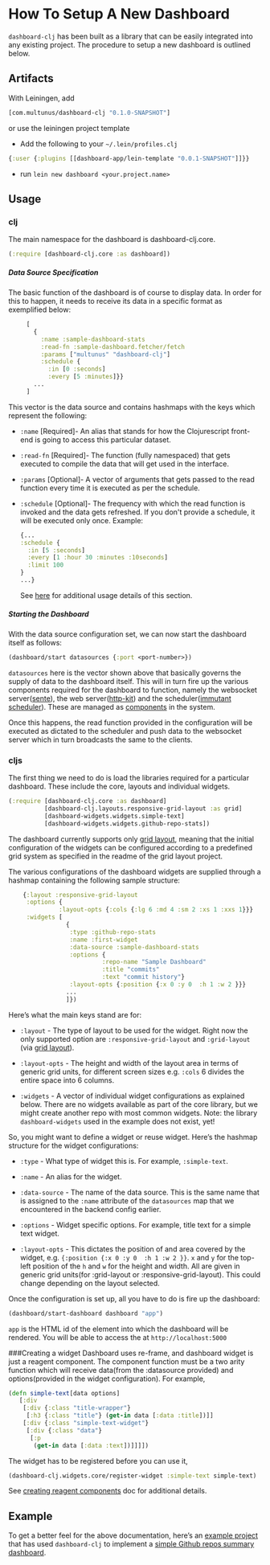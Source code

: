# How To Setup A New Dashboard

`dashboard-clj` has been built as a library that can be easily integrated into any existing project. The procedure to setup a new dashboard is outlined below.

## Artifacts

With Leiningen, add
```clojure
[com.multunus/dashboard-clj "0.1.0-SNAPSHOT"]
```
or use the leiningen project template

- Add the following to your ```~/.lein/profiles.clj```

```clojure
{:user {:plugins [[dashboard-app/lein-template "0.0.1-SNAPSHOT"]]}}
```

- run ```lein new dashboard <your.project.name>```

## Usage

### clj

The main namespace for the dashboard is dashboard-clj.core.
```clojure
(:require [dashboard-clj.core :as dashboard])
```

##### Data Source Specification

The basic function of the dashboard is of course to display data. In order for this to happen, it needs to receive its data in a specific format as exemplified below:
```clojure
     [
       {
         :name :sample-dashboard-stats
         :read-fn :sample-dashboard.fetcher/fetch
         :params ["multunus" "dashboard-clj"]
         :schedule {
           :in [0 :seconds]
           :every [5 :minutes]}}
       ...
     ]
```

This vector is the data source and contains hashmaps with the keys which represent the following:

* `:name` [Required]-
An alias that stands for how the Clojurescript front-end is going to access this particular dataset.

* `:read-fn` [Required]- 
The function (fully namespaced) that gets executed to compile the data that will get used in the interface.

* `:params` [Optional]- 
A vector of arguments that gets passed to the read function every time it is executed as per the schedule.

* `:schedule` [Optional]- 
The frequency with which the read function is invoked and the data gets refreshed. If you don't provide a schedule, it will be executed only once.
    Example:
    ```clojure
    {...
    :schedule {
      :in [5 :seconds]
      :every [1 :hour 30 :minutes :10seconds]
      :limit 100
    }
    ...}
    ```
    See [here](http://immutant.org/tutorials/scheduling/) for additional usage details of this section.
    
##### Starting the Dashboard
With the data source configuration set, we can now start the dashboard itself as follows:
```clojure
(dashboard/start datasources {:port <port-number>})
```

`datasources` here is the vector shown above that basically governs the supply of data to the dashboard itself. This will in turn fire up the various components required for the dashboard to function, namely the websocket server([sente](https://github.com/ptaoussanis/sente)), the web server([http-kit](http://www.http-kit.org/)) and the scheduler([immutant scheduler](http://immutant.org/tutorials/scheduling/)). These are managed as [components](https://github.com/stuartsierra/component) in the system.

Once this happens, the read function provided in the configuration will be executed as dictated to the scheduler and push data to the websocket server which in turn broadcasts the same to the clients.

### cljs

The first thing we need to do is load the libraries required for a particular dashboard. These include the core, layouts and individual widgets.
```clojure
(:require [dashboard-clj.core :as dashboard]
          [dashboard-clj.layouts.responsive-grid-layout :as grid]
          [dashboard-widgets.widgets.simple-text]
          [dashboard-widgets.widgets.github-repo-stats])
```

The dashboard currently supports only [grid layout](https://github.com/STRML/react-grid-layout), meaning that the initial configuration of the widgets can be configured according to a predefined grid system as specified in the readme of the grid layout project. 

The various configurations of the dashboard widgets are supplied through a hashmap containing the following sample structure:
```clojure
    {:layout :responsive-grid-layout
     :options {
              :layout-opts {:cols {:lg 6 :md 4 :sm 2 :xs 1 :xxs 1}}}
     :widgets [
                {
                 :type :github-repo-stats
                 :name :first-widget
                 :data-source :sample-dashboard-stats
                 :options {
                          :repo-name "Sample Dashboard"
                          :title "commits"
                          :text "commit history"}
                 :layout-opts {:position {:x 0 :y 0  :h 1 :w 2 }}}
                ...
                ]})
```

Here’s what the main keys stand are for:

* `:layout` - 
The type of layout to be used for the widget. Right now the only supported option are `:responsive-grid-layout` and `:grid-layout` (via [grid layout](https://github.com/STRML/react-grid-layout)). 

* `:layout-opts` - 
The height and width of the layout area in terms of generic grid units, for different screen sizes e.g. `:cols` 6 divides the entire space into 6 columns.

* `:widgets` -
A vector of individual widget configurations as explained below. There are no widgets available as part of the core library, but we might create another repo with most common widgets. Note: the library ```dashboard-widgets``` used in the example does not exist, yet!

So, you might want to define a widget or reuse widget. Here’s the hashmap structure for the widget configurations:

* `:type` -
What type of widget this is. For example, ```:simple-text```.

* `:name` -
An alias for the widget.

* `:data-source` -
The name of the data source. This is the same name that is assigned to the `:name` attribute of the `datasources` map that we encountered in the backend config earlier.

* `:options` -
Widget specific options. For example, title text for a simple text widget.

* `:layout-opts` -
This dictates the position of and area covered by the widget, e.g. `{:position {:x 0 :y 0  :h 1 :w 2 }}`. `x` and `y` for the top-left position of the `h` and `w` for the height and width. All are given in generic grid units(for :grid-layout or :responsive-grid-layout). This could change depending on the layout selected.


Once the configuration is set up, all you have to do is fire up the dashboard:
```clojure
(dashboard/start-dashboard dashboard "app")
```

`app` is the HTML id of the element into which the dashboard will be rendered. You will be able to access the at `http://localhost:5000`

###Creating a widget
Dashboard uses re-frame, and dashboard widget is just a reagent component. The component function must be a two arity function which will receive data(from the :datasource provided) and options(provided in the widget configuration). For example,

```clojure
(defn simple-text[data options]
   [:div
    [:div {:class "title-wrapper"}
     [:h3 {:class "title"} (get-in data [:data :title])]]
    [:div {:class "simple-text-widget"}
     [:div {:class "data"}
      [:p
       (get-in data [:data :text])]]]])
```

The widget has to be registered before you can use it,

```clojure
(dashboard-clj.widgets.core/register-widget :simple-text simple-text)
```

See [creating reagent components](https://github.com/Day8/re-frame/wiki/Creating-Reagent-Components) doc for additional details.

## Example
To get a better feel for the above documentation, here’s an [example project](https://github.com/kp2222/deliverit-dashboard) that has used `dashboard-clj` to implement a [simple Github repos summary dashboard](https://protected-wave-36452.herokuapp.com/).
